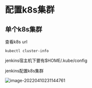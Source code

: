 # 配置k8s集群

## 单个k8s集群

查看k8s url

```shell
kubectl cluster-info
```

jenkins宿主机下要有$HOME/.kube/config

jenkins配置k8s集群

![image-20220410231144761](https://gitee.com/c_honghui/picture/raw/master/img/20220410231144.png)